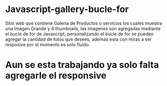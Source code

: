 # Javascript-gallery-bucle-for
Sitio web que contiene Galeria de Productos o servicios los cuales muestra una Imagen Grande y 4 thumbnails, las imagenes son agregadas mediante el bucle de for de Javascript, personalizando el bucle de for se pueden agregar la cantidad de fotos que desees, ademas esta con miras a ser resposive por el momento es solo fluido.

# Aun se esta trabajando ya solo falta agregarle el responsive

